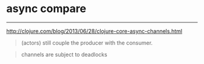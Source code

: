 # async compare

---

http://clojure.com/blog/2013/06/28/clojure-core-async-channels.html

> (actors) still couple the producer with the consumer.

> channels are subject to deadlocks
